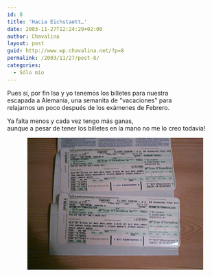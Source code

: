 ```yaml
---
id: 8
title: 'Hacia Eichstaett…'
date: 2003-11-27T12:24:29+02:00
author: Chavalina
layout: post
guid: http://www.wp.chavalina.net/?p=8
permalink: /2003/11/27/post-8/
categories:
  - Sólo mío
---
```

<p align="left">
  Pues s&iacute;, por fin <span class="alguien">Isa</span> y yo tenemos los billetes para nuestra<br /> escapada a Alemania, una semanita de "vacaciones" para<br /> relajarnos un poco después de los exámenes de Febrero.
</p>

<p align="left">
  Ya falta menos y cada vez tengo más ganas,<br /> aunque a pesar de tener los billetes en la mano no me lo creo todav&iacute;a!
</p>

<p align="center">
  <img src="./imagenes/fotos/billete1.jpg" width="410" height="307" alt="billete Eichstaett" />
</p>